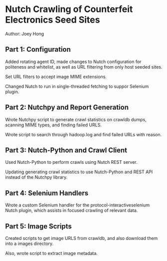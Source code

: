 Nutch Crawling of Counterfeit Electronics Seed Sites
===============================================================

Author: Joey Hong


Part 1: Configuration
-------------------------------------------
Added rotating agent ID, made changes to Nutch configuration for politeness and 
whitelist, as well as URL filtering from only host seeded sites.

Set URL filters to accept image MIME extensions.

Changed Nutch to run in single-threaded fetching to suppor Selenium plugin.


Part 2: Nutchpy and Report Generation
-------------------------------------------
Wrote Nutchpy script to generate crawl statistics on crawldb dumps, scanning MIME types, 
and finding failed URLS. 

Wrote script to search through hadoop.log and find failed URLs with reason.


Part 3: Nutch-Python and Crawl Client
-------------------------------------------
Used Nutch-Python to perform crawls using Nutch REST server.

Updating generating crawl statistics to use Nutch-Python and REST API instead of 
the Nutchpy library.


Part 4: Selenium Handlers
------------------------------------------
Wrote a custom Selenium handler for the protocol-interactiveselenium Nutch plugin, 
which assists in focused crawling of relevant data.


Part 5: Image Scripts
-----------------------------------------
Created scripts to get image URLS from crawldb, and also download them into a images 
directory.

Also, wrote script to extract image metadata. 